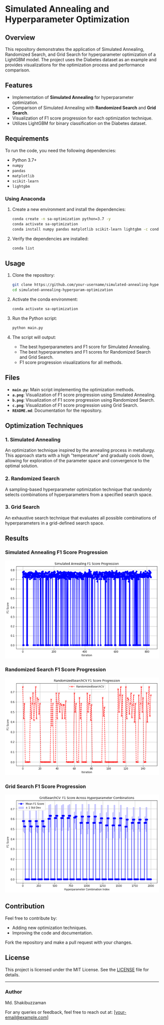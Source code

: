 # Simulated Annealing and Hyperparameter Optimization

## Overview

This repository demonstrates the application of Simulated Annealing, Randomized Search, and Grid Search for hyperparameter optimization of a LightGBM model. The project uses the Diabetes dataset as an example and provides visualizations for the optimization process and performance comparison.

## Features

- Implementation of **Simulated Annealing** for hyperparameter optimization.
- Comparison of Simulated Annealing with **Randomized Search** and **Grid Search**.
- Visualization of F1 score progression for each optimization technique.
- Utilizes LightGBM for binary classification on the Diabetes dataset.

## Requirements

To run the code, you need the following dependencies:

- Python 3.7+
- `numpy`
- `pandas`
- `matplotlib`
- `scikit-learn`
- `lightgbm`

### Using Anaconda

1. Create a new environment and install the dependencies:
   ```bash
   conda create -n sa-optimization python=3.7 -y
   conda activate sa-optimization
   conda install numpy pandas matplotlib scikit-learn lightgbm -c conda-forge -y
   ```

2. Verify the dependencies are installed:
   ```bash
   conda list
   ```


## Usage

1. Clone the repository:

   ```bash
   git clone https://github.com/your-username/simulated-annealing-hyperparam-optimization.git
   cd simulated-annealing-hyperparam-optimization
   ```

2. Activate the conda environment:

   ```bash
   conda activate sa-optimization
   ```

3. Run the Python script:

   ```bash
   python main.py
   ```

4. The script will output:
   - The best hyperparameters and F1 score for Simulated Annealing.
   - The best hyperparameters and F1 scores for Randomized Search and Grid Search.
   - F1 score progression visualizations for all methods.

## Files

- **`main.py`**: Main script implementing the optimization methods.
- **`a.png`**: Visualization of F1 score progression using Simulated Annealing.
- **`b.png`**: Visualization of F1 score progression using Randomized Search.
- **`c.png`**: Visualization of F1 score progression using Grid Search.
- **`README.md`**: Documentation for the repository.

## Optimization Techniques

### 1. Simulated Annealing

An optimization technique inspired by the annealing process in metallurgy. This approach starts with a high "temperature" and gradually cools down, allowing for exploration of the parameter space and convergence to the optimal solution.

### 2. Randomized Search

A sampling-based hyperparameter optimization technique that randomly selects combinations of hyperparameters from a specified search space.

### 3. Grid Search

An exhaustive search technique that evaluates all possible combinations of hyperparameters in a grid-defined search space.

## Results

### Simulated Annealing F1 Score Progression
![Simulated Annealing](a.png)

### Randomized Search F1 Score Progression
![Randomized Search](b.png)

### Grid Search F1 Score Progression
![Grid Search](c.png)

## Contribution

Feel free to contribute by:

- Adding new optimization techniques.
- Improving the code and documentation.

Fork the repository and make a pull request with your changes.

## License

This project is licensed under the MIT License. See the [LICENSE](LICENSE) file for details.

---

### Author

Md. Shakibuzzaman

For any queries or feedback, feel free to reach out at: [your-email@example.com]
